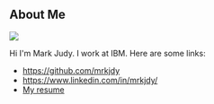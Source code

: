 ## About Me

<div class="w-20 h-20">
  <img src="https://avatars.githubusercontent.com/u/32761859" />
</div>

Hi I'm Mark Judy. I work at IBM. Here are some links:

- https://github.com/mrkjdy
- https://www.linkedin.com/in/mrkjdy/
- [My resume](https://docs.google.com/document/d/1EvtpuXBm32NmUkQPQ_lMS1MHQSDdD35X0gV1S6W0iPA/edit?usp=share_link)
